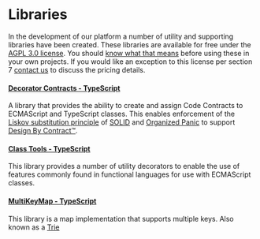# Libraries

In the development of our platform a number of utility and supporting libraries have been created.
These libraries are available for free under the [AGPL 3.0 license](https://www.gnu.org/licenses/agpl-3.0.en.html).
You should [know what that means](https://choosealicense.com/licenses/agpl-3.0/) before using these in your own
projects. If you would like an exception to this license per section 7 [contact us](/contact) to discuss the pricing details.

#### [Decorator Contracts - TypeScript](https://www.npmjs.com/package/@final-hill/decorator-contracts)

A library that provides the ability to create and assign
Code Contracts to ECMAScript and TypeScript classes. This enables
enforcement of the
[Liskov substitution principle](https://en.wikipedia.org/wiki/Liskov_substitution_principle)
of [SOLID](https://en.wikipedia.org/wiki/SOLID)
and [Organized Panic](https://en.wikipedia.org/wiki/Exception_handling#Exception_handling_based_on_design_by_contract) to support
[Design By Contract™](https://en.wikipedia.org/wiki/Design_by_contract).

#### [Class Tools - TypeScript](https://www.npmjs.com/package/@final-hill/class-tools)

This library provides a number of utility decorators to enable the use of features commonly found in functional languages for use with ECMAScript classes.

#### [MultiKeyMap - TypeScript](https://www.npmjs.com/package/@final-hill/multi-key-map)

This library is a map implementation that supports multiple keys. Also known as a [Trie](https://en.wikipedia.org/wiki/Trie)
